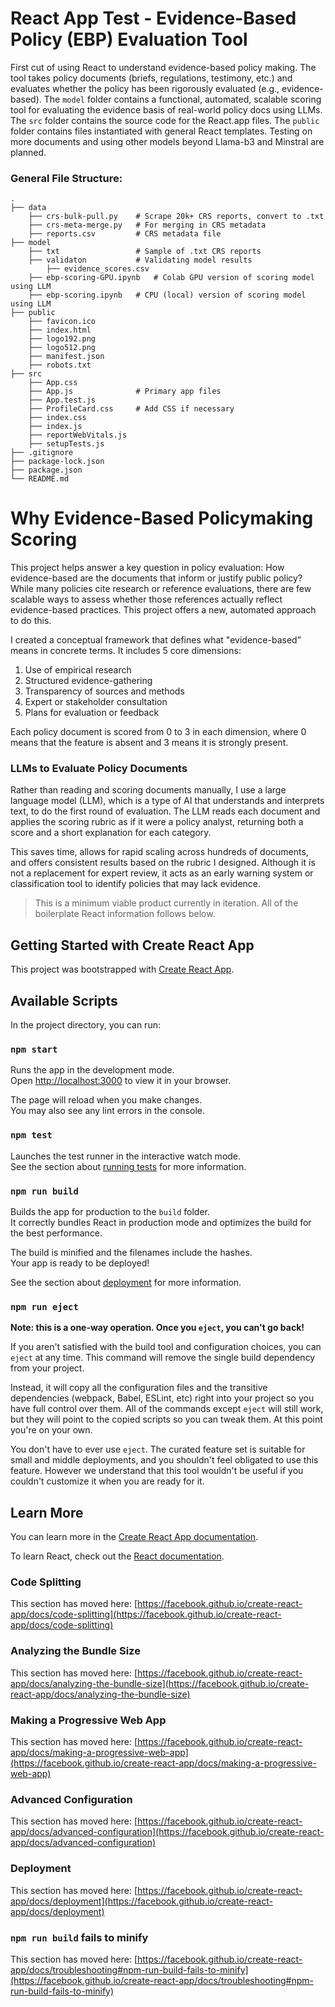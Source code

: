 
# React App Test - Evidence-Based Policy (EBP) Evaluation Tool

First cut of using React to understand evidence-based policy making. The tool takes policy documents (briefs, regulations, testimony, etc.) and evaluates whether the policy has been rigorously evaluated (e.g., evidence-based). The `model` folder contains a functional, automated, scalable scoring tool for evaluating the evidence basis of real-world policy docs using LLMs. The `src` folder contains the source code for the React.app files. The `public` folder contains files instantiated with general React templates. Testing on more documents and using other models beyond Llama-b3 and Minstral are planned. 

### General File Structure:

    .
    ├── data
        ├── crs-bulk-pull.py    # Scrape 20k+ CRS reports, convert to .txt
        ├── crs-meta-merge.py   # For merging in CRS metadata
        ├── reports.csv         # CRS metadata file
    ├── model
        ├── txt                 # Sample of .txt CRS reports
        ├── validaton           # Validating model results
            ├── evidence_scores.csv
        ├── ebp-scoring-GPU.ipynb   # Colab GPU version of scoring model using LLM
        ├── ebp-scoring.ipynb   # CPU (local) version of scoring model using LLM
    ├── public
        ├── favicon.ico
        ├── index.html
        ├── logo192.png 
        ├── logo512.png
        ├── manifest.json
        ├── robots.txt    
    ├── src
        ├── App.css
        ├── App.js              # Primary app files
        ├── App.test.js
        ├── ProfileCard.css     # Add CSS if necessary
        ├── index.css
        ├── index.js
        ├── reportWebVitals.js
        ├── setupTests.js                 
    ├── .gitignore 
    ├── package-lock.json                  
    ├── package.json                 
    └── README.md


# Why Evidence-Based Policymaking Scoring
This project helps answer a key question in policy evaluation: How evidence-based are the documents that inform or justify public policy? While many policies cite research or reference evaluations, there are few scalable ways to assess whether those references actually reflect evidence-based practices. This project offers a new, automated approach to do this.

I created a conceptual framework that defines what "evidence-based” means in concrete terms. It includes 5 core dimensions:

1. Use of empirical research
2. Structured evidence-gathering
3. Transparency of sources and methods
4. Expert or stakeholder consultation
5. Plans for evaluation or feedback

Each policy document is scored from 0 to 3 in each dimension, where 0 means that the feature is absent and 3 means it is strongly present.

### LLMs to Evaluate Policy Documents
Rather than reading and scoring documents manually, I use a large language model (LLM), which is a type of AI that understands and interprets text, to do the first round of evaluation. The LLM reads each document and applies the scoring rubric as if it were a policy analyst, returning both a score and a short explanation for each category.

This saves time, allows for rapid scaling across hundreds of documents, and offers consistent results based on the rubric I designed. Although it is not a replacement for expert review, it acts as an early warning system or classification tool to identify policies that may lack evidence.

> This is a minimum viable product currently in iteration. All of the boilerplate React information follows below.

## Getting Started with Create React App

This project was bootstrapped with [Create React App](https://github.com/facebook/create-react-app).

## Available Scripts

In the project directory, you can run:

### `npm start`

Runs the app in the development mode.\
Open [http://localhost:3000](http://localhost:3000) to view it in your browser.

The page will reload when you make changes.\
You may also see any lint errors in the console.

### `npm test`

Launches the test runner in the interactive watch mode.\
See the section about [running tests](https://facebook.github.io/create-react-app/docs/running-tests) for more information.

### `npm run build`

Builds the app for production to the `build` folder.\
It correctly bundles React in production mode and optimizes the build for the best performance.

The build is minified and the filenames include the hashes.\
Your app is ready to be deployed!

See the section about [deployment](https://facebook.github.io/create-react-app/docs/deployment) for more information.

### `npm run eject`

**Note: this is a one-way operation. Once you `eject`, you can't go back!**

If you aren't satisfied with the build tool and configuration choices, you can `eject` at any time. This command will remove the single build dependency from your project.

Instead, it will copy all the configuration files and the transitive dependencies (webpack, Babel, ESLint, etc) right into your project so you have full control over them. All of the commands except `eject` will still work, but they will point to the copied scripts so you can tweak them. At this point you're on your own.

You don't have to ever use `eject`. The curated feature set is suitable for small and middle deployments, and you shouldn't feel obligated to use this feature. However we understand that this tool wouldn't be useful if you couldn't customize it when you are ready for it.

## Learn More

You can learn more in the [Create React App documentation](https://facebook.github.io/create-react-app/docs/getting-started).

To learn React, check out the [React documentation](https://reactjs.org/).

### Code Splitting

This section has moved here: [https://facebook.github.io/create-react-app/docs/code-splitting](https://facebook.github.io/create-react-app/docs/code-splitting)

### Analyzing the Bundle Size

This section has moved here: [https://facebook.github.io/create-react-app/docs/analyzing-the-bundle-size](https://facebook.github.io/create-react-app/docs/analyzing-the-bundle-size)

### Making a Progressive Web App

This section has moved here: [https://facebook.github.io/create-react-app/docs/making-a-progressive-web-app](https://facebook.github.io/create-react-app/docs/making-a-progressive-web-app)

### Advanced Configuration

This section has moved here: [https://facebook.github.io/create-react-app/docs/advanced-configuration](https://facebook.github.io/create-react-app/docs/advanced-configuration)

### Deployment

This section has moved here: [https://facebook.github.io/create-react-app/docs/deployment](https://facebook.github.io/create-react-app/docs/deployment)

### `npm run build` fails to minify

This section has moved here: [https://facebook.github.io/create-react-app/docs/troubleshooting#npm-run-build-fails-to-minify](https://facebook.github.io/create-react-app/docs/troubleshooting#npm-run-build-fails-to-minify)
